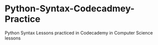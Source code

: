 # Python-Syntax-Codecadmey-Practice
Python Syntax Lessons practiced in Codecademy in Computer Science lessons
